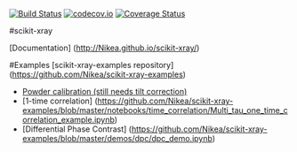 [![Build Status](https://travis-ci.org/Nikea/scikit-xray.svg?branch=master)](https://travis-ci.org/Nikea/scikit-xray)
[![codecov.io](http://codecov.io/github/Nikea/scikit-xray/coverage.svg?branch=master)](http://codecov.io/github/Nikea/scikit-xray?branch=master)
[![Coverage Status](https://coveralls.io/repos/Nikea/scikit-xray/badge.svg?branch=master&service=github)](https://coveralls.io/github/Nikea/scikit-xray?branch=master)

#scikit-xray

[Documentation] (http://Nikea.github.io/scikit-xray/)

#Examples
[scikit-xray-examples repository] (https://github.com/Nikea/scikit-xray-examples)

- [Powder calibration (still needs tilt correction)](https://github.com/Nikea/scikit-xray-examples/blob/master/notebooks/2014-09-15_calibration/D_estimate_demo.ipynb>)
- [1-time correlation] (https://github.com/Nikea/scikit-xray-examples/blob/master/notebooks/time_correlation/Multi_tau_one_time_correlation_example.ipynb)
- [Differential Phase Contrast] (https://github.com/Nikea/scikit-xray-examples/blob/master/demos/dpc/dpc_demo.ipynb)
